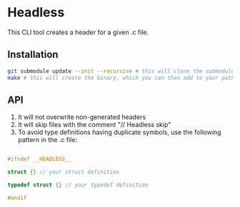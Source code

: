 # Headless

This CLI tool creates a header for a given .c file.

## Installation

```bash
git submodule update --init --recursive # this will clone the submodules
make # this will create the binary, which you can then add to your path
```

## API

1. It will not overwrite non-generated headers
2. It will skip files with the comment "// Headless skip"
3. To avoid type definitions having duplicate symbols, use the following pattern in the .c file:

```c

#ifndef __HEADLESS__

struct {} // your struct definition

typedef struct {} // your typedef definition

#endif
```
